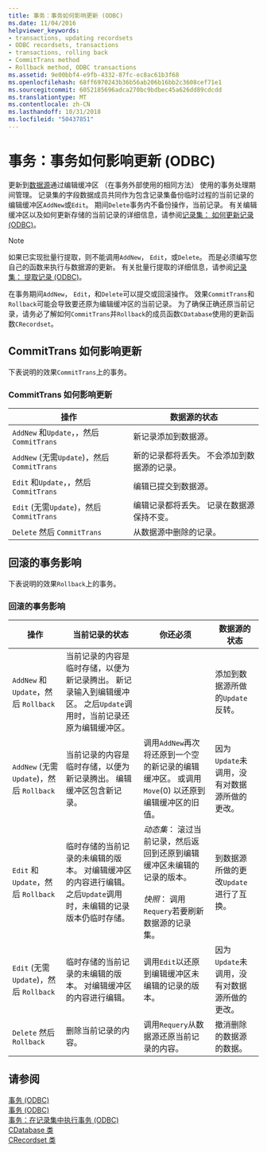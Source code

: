 ```yaml
---
title: 事务：事务如何影响更新 (ODBC)
ms.date: 11/04/2016
helpviewer_keywords:
- transactions, updating recordsets
- ODBC recordsets, transactions
- transactions, rolling back
- CommitTrans method
- Rollback method, ODBC transactions
ms.assetid: 9e00bbf4-e9fb-4332-87fc-ec8ac61b3f68
ms.openlocfilehash: 68ff6970243b36b56ab206b16bb2c3608cef71e1
ms.sourcegitcommit: 6052185696adca270bc9bdbec45a626dd89cdcdd
ms.translationtype: MT
ms.contentlocale: zh-CN
ms.lasthandoff: 10/31/2018
ms.locfileid: "50437851"
---
```

# <a name="transaction-how-transactions-affect-updates-odbc"></a>事务：事务如何影响更新 (ODBC)

更新到[数据源](../../data/odbc/data-source-odbc.md)通过编辑缓冲区 （在事务外部使用的相同方法） 使用的事务处理期间管理。 记录集的字段数据成员共同作为包含记录集备份临时过程的当前记录的编辑缓冲区`AddNew`或`Edit`。 期间`Delete`事务内不备份操作，当前记录。 有关编辑缓冲区以及如何更新存储的当前记录的详细信息，请参阅[记录集： 如何更新记录 (ODBC)](../../data/odbc/recordset-how-recordsets-update-records-odbc.md)。

> [!NOTE]
>  如果已实现批量行提取，则不能调用`AddNew`， `Edit`，或`Delete`。 而是必须编写您自己的函数来执行与数据源的更新。 有关批量行提取的详细信息，请参阅[记录集： 提取记录 (ODBC)](../../data/odbc/recordset-fetching-records-in-bulk-odbc.md)。

在事务期间`AddNew`， `Edit`，和`Delete`可以提交或回滚操作。 效果`CommitTrans`和`Rollback`可能会导致要还原为编辑缓冲区的当前记录。 为了确保正确还原当前记录，请务必了解如何`CommitTrans`并`Rollback`的成员函数`CDatabase`使用的更新函数`CRecordset`。

##  <a name="_core_how_committrans_affects_updates"></a> CommitTrans 如何影响更新

下表说明的效果`CommitTrans`上的事务。

### <a name="how-committrans-affects-updates"></a>CommitTrans 如何影响更新

|操作|数据源的状态|
|---------------|---------------------------|
|`AddNew` 和`Update`，，然后 `CommitTrans`|新记录添加到数据源。|
|`AddNew` (无需`Update`)，然后 `CommitTrans`|新的记录都将丢失。 不会添加到数据源的记录。|
|`Edit` 和`Update`，，然后 `CommitTrans`|编辑已提交到数据源。|
|`Edit` (无需`Update`)，然后 `CommitTrans`|编辑记录都将丢失。 记录在数据源保持不变。|
|`Delete` 然后 `CommitTrans`|从数据源中删除的记录。|

##  <a name="_core_how_rollback_affects_updates"></a> 回滚的事务影响

下表说明的效果`Rollback`上的事务。

### <a name="how-rollback-affects-transactions"></a>回滚的事务影响

|操作|当前记录的状态|你还必须|数据源的状态|
|---------------|------------------------------|-------------------|---------------------------|
|`AddNew` 和`Update`，然后 `Rollback`|当前记录的内容是临时存储，以便为新记录腾出。 新记录输入到编辑缓冲区。 之后`Update`调用时，当前记录还原为编辑缓冲区。||添加到数据源所做的`Update`反转。|
|`AddNew` (无需`Update`)，然后 `Rollback`|当前记录的内容是临时存储，以便为新记录腾出。 编辑缓冲区包含新记录。|调用`AddNew`再次将还原到一个空的新记录的编辑缓冲区。 或调用`Move`(0) 以还原到编辑缓冲区的旧值。|因为`Update`未调用，没有对数据源所做的更改。|
|`Edit` 和`Update`，然后 `Rollback`|临时存储的当前记录的未编辑的版本。 对编辑缓冲区的内容进行编辑。 之后`Update`调用时，未编辑的记录版本仍临时存储。|*动态集*： 滚过当前记录，然后返回到还原到编辑缓冲区未编辑的记录的版本。<br /><br /> *快照*： 调用`Requery`若要刷新数据源的记录集。|到数据源所做的更改`Update`进行了互换。|
|`Edit` (无需`Update`)，然后 `Rollback`|临时存储的当前记录的未编辑的版本。 对编辑缓冲区的内容进行编辑。|调用`Edit`以还原到编辑缓冲区未编辑的记录的版本。|因为`Update`未调用，没有对数据源所做的更改。|
|`Delete` 然后 `Rollback`|删除当前记录的内容。|调用`Requery`从数据源还原当前记录的内容。|撤消删除的数据源的数据。|

## <a name="see-also"></a>请参阅

[事务 (ODBC)](../../data/odbc/transaction-odbc.md)<br/>
[事务 (ODBC)](../../data/odbc/transaction-odbc.md)<br/>
[事务：在记录集中执行事务 (ODBC)](../../data/odbc/transaction-performing-a-transaction-in-a-recordset-odbc.md)<br/>
[CDatabase 类](../../mfc/reference/cdatabase-class.md)<br/>
[CRecordset 类](../../mfc/reference/crecordset-class.md)